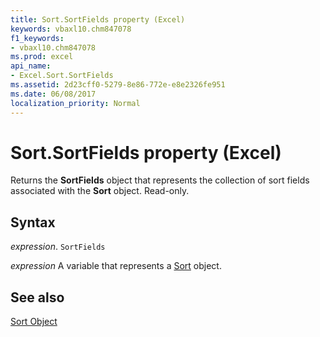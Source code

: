 ```yaml
---
title: Sort.SortFields property (Excel)
keywords: vbaxl10.chm847078
f1_keywords:
- vbaxl10.chm847078
ms.prod: excel
api_name:
- Excel.Sort.SortFields
ms.assetid: 2d23cff0-5279-8e86-772e-e8e2326fe951
ms.date: 06/08/2017
localization_priority: Normal
---
```



# Sort.SortFields property (Excel)

Returns the  **SortFields** object that represents the collection of sort fields associated with the **Sort** object. Read-only.


## Syntax

_expression_. `SortFields`

_expression_ A variable that represents a [Sort](./Excel.Sort.md) object.


## See also


[Sort Object](Excel.Sort.md)

